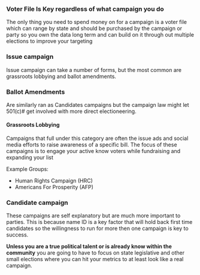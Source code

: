 ### Voter File Is Key regardless of what campaign you do
The only thing you need to spend money on for a campaign is a voter file which can range by state and should be purchased by the campaign or party so you own the data long term and can build on it through out multiple elections to improve your targeting
### Issue campaign
Issue campaign can take a number of forms, but the most common are grassroots lobbying and ballot amendments.

### Ballot Amendments
Are similarly ran as Candidates campaigns but the campaign law might let 501(c)# get involved with more direct electioneering.

#### Grassroots Lobbying
Campaigns that full under this category are often the issue ads and social media efforts to raise awareness of a specific bill. The focus of these campaigns is to engage your active know voters while fundraising and expanding your list

Example Groups:
- Human Rights Campaign (HRC)
- Americans For Prosperity (AFP)

### Candidate campaign
These campaigns are self explanatory but are much more important to parties. This is because name ID is a key factor that will hold back first time candidates so the willingness to run for more then one campaign is key to success.

**Unless you are a true political talent or is already know within the community** you are going to have to focus on state legislative and other small elections where you can hit your metrics to at least look like a real campaign.
